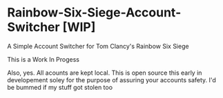 # Rainbow-Six-Siege-Account-Switcher [WIP]
A Simple Account Switcher for Tom Clancy's Rainbow Six Siege


This is a Work In Progess

Also, yes. All acounts are kept local. This is open source this early in developement soley for the purpose of assuring your accounts safety. I'd be bummed if my stuff got stolen too
